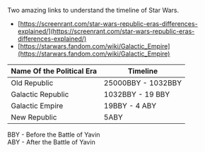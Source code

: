 Two amazing links to understand the timeline of Star Wars.
+ [https://screenrant.com/star-wars-republic-eras-differences-explained/](https://screenrant.com/star-wars-republic-eras-differences-explained/)  
+ [https://starwars.fandom.com/wiki/Galactic_Empire](https://starwars.fandom.com/wiki/Galactic_Empire)  

| Name Of the Political Era        | Timeline     
|-----------------------------------|-----------
| Old Republic | 25000BBY - 1032BBY      ||
| Galactic Republic      | 1032BBY - 19 BBY  ||
| Galactic Empire| 19BBY - 4 ABY||                                 
| New Republic| 5ABY||
  
  BBY - Before the Battle of Yavin  
  ABY - After the Battle of Yavin

